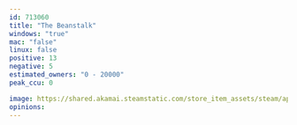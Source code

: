 ```yaml
---
id: 713060
title: "The Beanstalk"
windows: "true"
mac: "false"
linux: false
positive: 13
negative: 5
estimated_owners: "0 - 20000"
peak_ccu: 0

image: https://shared.akamai.steamstatic.com/store_item_assets/steam/apps/713060/header.jpg?t=1517271095
opinions:
---
```

